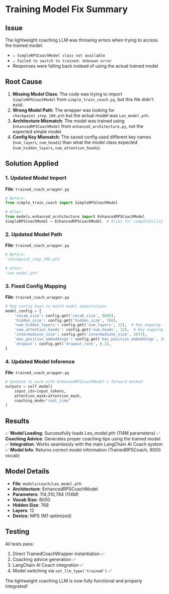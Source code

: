 # Training Model Fix Summary

## Issue
The lightweight coaching LLM was throwing errors when trying to access the trained model:
- `⚠️ SimpleRPSCoachModel class not available`
- `⚠️ Failed to switch to trained: Unknown error`
- Responses were falling back instead of using the actual trained model

## Root Cause
1. **Missing Model Class**: The code was trying to import `SimpleRPSCoachModel` from `simple_train_coach.py`, but this file didn't exist.
2. **Wrong Model Path**: The wrapper was looking for `checkpoint_step_100.pth` but the actual model was `Leo_model.pth`.
3. **Architecture Mismatch**: The model was trained using `EnhancedRPSCoachModel` from `enhanced_architecture.py`, not the expected simple model.
4. **Config Key Mismatch**: The saved config used different key names (`num_layers`, `num_heads`) than what the model class expected (`num_hidden_layers`, `num_attention_heads`).

## Solution Applied

### 1. Updated Model Import
**File**: `trained_coach_wrapper.py`
```python
# Before: 
from simple_train_coach import SimpleRPSCoachModel

# After:
from models.enhanced_architecture import EnhancedRPSCoachModel
SimpleRPSCoachModel = EnhancedRPSCoachModel  # Alias for compatibility
```

### 2. Updated Model Path
**File**: `trained_coach_wrapper.py`
```python
# Before:
'checkpoint_step_100.pth'

# After: 
'Leo_model.pth'
```

### 3. Fixed Config Mapping
**File**: `trained_coach_wrapper.py`
```python
# Map config keys to match model expectations
model_config = {
    'vocab_size': config.get('vocab_size', 8000),
    'hidden_size': config.get('hidden_size', 768),
    'num_hidden_layers': config.get('num_layers', 12),  # Key mapping fix
    'num_attention_heads': config.get('num_heads', 12),  # Key mapping fix
    'intermediate_size': config.get('intermediate_size', 3072),
    'max_position_embeddings': config.get('max_position_embeddings', 1024),
    'dropout': config.get('dropout_rate', 0.1),
}
```

### 4. Updated Model Inference
**File**: `trained_coach_wrapper.py`
```python
# Updated to work with EnhancedRPSCoachModel's forward method
outputs = self.model(
    input_ids=input_tokens,
    attention_mask=attention_mask,
    coaching_mode="real_time"
)
```

## Results

✅ **Model Loading**: Successfully loads Leo_model.pth (114M parameters)
✅ **Coaching Advice**: Generates proper coaching tips using the trained model
✅ **Integration**: Works seamlessly with the main LangChain AI Coach system
✅ **Model Info**: Returns correct model information (TrainedRPSCoach, 8000 vocab)

## Model Details
- **File**: `models/coach/Leo_model.pth`
- **Architecture**: EnhancedRPSCoachModel 
- **Parameters**: 114,310,784 (114M)
- **Vocab Size**: 8000
- **Hidden Size**: 768
- **Layers**: 12
- **Device**: MPS (M1 optimized)

## Testing
All tests pass:
1. Direct TrainedCoachWrapper instantiation ✅
2. Coaching advice generation ✅  
3. LangChain AI Coach integration ✅
4. Model switching via `set_llm_type('trained')` ✅

The lightweight coaching LLM is now fully functional and properly integrated!